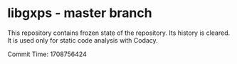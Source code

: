 # libgxps - master branch

This repository contains frozen state of the repository.
Its history is cleared. It is used only for static code
analysis with Codacy.

Commit Time: 1708756424